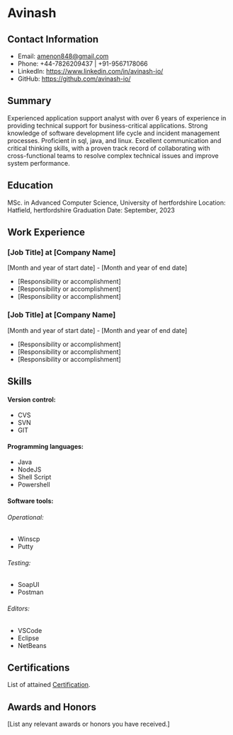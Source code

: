 # Avinash

## Contact Information

- Email: amenon848@gmail.com
- Phone: +44-7826209437 | +91-9567178066
- LinkedIn: https://www.linkedin.com/in/avinash-io/
- GitHub: https://github.com/avinash-io/

## Summary

Experienced application support analyst with over 6 years of experience in providing technical support for business-critical applications. Strong knowledge of software development life cycle and incident management processes. Proficient in sql, java, and linux. Excellent communication and critical thinking skills, with a proven track record of collaborating with cross-functional teams to resolve complex technical issues and improve system performance.

## Education

MSc. in Advanced Computer Science, University of hertfordshire
Location: Hatfield, hertfordshire
Graduation Date: September, 2023

## Work Experience

### [Job Title] at [Company Name]

[Month and year of start date] - [Month and year of end date]

- [Responsibility or accomplishment]
- [Responsibility or accomplishment]
- [Responsibility or accomplishment]

### [Job Title] at [Company Name]

[Month and year of start date] - [Month and year of end date]

- [Responsibility or accomplishment]
- [Responsibility or accomplishment]
- [Responsibility or accomplishment]

## Skills

#### Version control:

- CVS
- SVN
- GIT
 
#### Programming languages: 

- Java
- NodeJS
- Shell Script
- Powershell


#### Software tools: 

###### Operational:

- Winscp
- Putty

###### Testing:

- SoapUI
- Postman

###### Editors:

- VSCode
- Eclipse
- NetBeans


## Certifications

List of attained [Certification](https://www.linkedin.com/in/avinash-io/details/certifications/).

## Awards and Honors

[List any relevant awards or honors you have received.]

